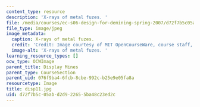 ```yaml
---
content_type: resource
description: 'X-rays of metal fuzes. '
file: /media/courses/ec-s06-design-for-demining-spring-2007/d72f7b5c05abd2d922655ba48c23ed2c_disp11.jpg
file_type: image/jpeg
image_metadata:
  caption: X-rays of metal fuzes.
  credit: 'Credit: Image courtesy of MIT OpenCourseWare, course staff, and students.'
  image-alt: 'X-rays of metal fuzes. '
learning_resource_types: []
ocw_type: OCWImage
parent_title: Display Mines
parent_type: CourseSection
parent_uid: 076f9ba4-6fcb-8cbe-992c-b25e9e05fa8a
resourcetype: Image
title: disp11.jpg
uid: d72f7b5c-05ab-d2d9-2265-5ba48c23ed2c
---
```


